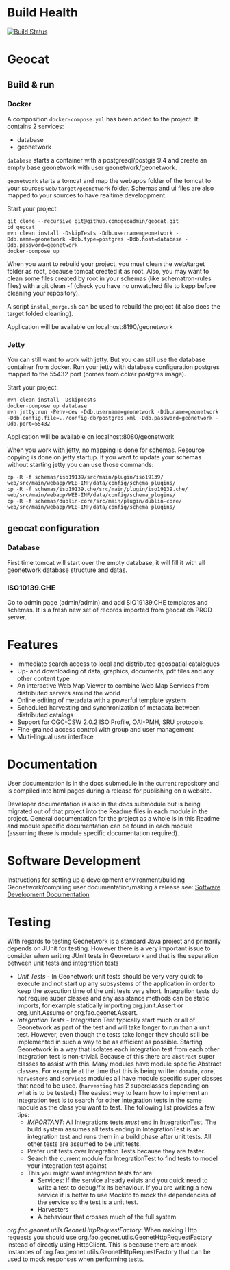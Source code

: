 # Build Health

[![Build Status](https://travis-ci.org/geonetwork/core-geonetwork.svg?branch=develop)](https://travis-ci.org/geonetwork/core-geonetwork)

# Geocat
## Build & run
### Docker

A composition `docker-compose.yml` has been added to the project. It contains 2 services:
- database
- geonetwork

`database` starts a container with a postgresql/postgis 9.4 and create an empty base geonetwork with user geonetwork/geonetwork.

`geonetwork` starts a tomcat and map the webapps folder of the tomcat to your sources `web/target/geonetwork` folder. Schemas and ui files are also mapped to your sources to have realtime developpment.

Start your project:
```
git clone --recursive git@github.com:geoadmin/geocat.git
cd geocat
mvn clean install -DskipTests -Ddb.username=geonetwork -Ddb.name=geonetwork -Ddb.type=postgres -Ddb.host=database -Ddb.password=geonetwork
docker-compose up
```

When you want to rebuild your project, you must clean the web/target folder as root, because tomcat created it as root.
Also, you may want to clean some files created by root in your schemas (like schematron-rules files) with a git clean -f (check you have no unwatched file to kepp before cleaning your repository).

A script `instal_merge.sh` can be used to rebuild the project (it also does the target folded cleaning).

Application will be available on localhost:8190/geonetwork

### Jetty

You can still want to work with jetty. But you can still use the database container from docker.
Run your jetty with database configuration postgres mapped to the 55432 port (comes from coker postgres image).

Start your project:
```
mvn clean install -DskipTests
docker-compose up database
mvn jetty:run -Penv-dev -Ddb.username=geonetwork -Ddb.name=geonetwork -Ddb.config.file=../config-db/postgres.xml -Ddb.password=geonetwork -Ddb.port=55432
```

Application will be available on localhost:8080/geonetwork

When you work with jetty, no mapping is done for schemas. Resource copying is done on jetty startup. If you want to update your schemas without starting jetty you can use those commands:
```
cp -R -f schemas/iso19139/src/main/plugin/iso19139/ web/src/main/webapp/WEB-INF/data/config/schema_plugins/
cp -R -f schemas/iso19139.che/src/main/plugin/iso19139.che/ web/src/main/webapp/WEB-INF/data/config/schema_plugins/
cp -R -f schemas/dublin-core/src/main/plugin/dublin-core/ web/src/main/webapp/WEB-INF/data/config/schema_plugins/
```

## geocat configuration

### Database
First time tomcat will start over the empty database, it will fill it with all geonetwork database structure and datas.

### ISO10139.CHE
Go to admin page (admin/admin) and add SIO19139.CHE templates and schemas. It is a fresh new set of records imported from geocat.ch PROD server.

# Features

* Immediate search access to local and distributed geospatial catalogues
* Up- and downloading of data, graphics, documents, pdf files and any other content type
* An interactive Web Map Viewer to combine Web Map Services from distributed servers around the world
* Online editing of metadata with a powerful template system
* Scheduled harvesting and synchronization of metadata between distributed catalogs
* Support for OGC-CSW 2.0.2 ISO Profile, OAI-PMH, SRU protocols
* Fine-grained access control with group and user management
* Multi-lingual user interface

# Documentation

User documentation is in the docs submodule in the current repository and is compiled into html pages during a release for publishing on
a website.

Developer documentation is also in the docs submodule but is being migrated out of that project into the Readme files in each module
in the project.  General documentation for the project as a whole is in this Readme and module specific documentation can be found in
each module (assuming there is module specific documentation required).

# Software Development

Instructions for setting up a development environment/building Geonetwork/compiling user documentation/making a release see:
[Software Development Documentation](/software_development/)

# Testing

With regards to testing Geonetwork is a standard Java project and primarily depends on JUnit for testing.  However there is a very important
issue to consider when writing JUnit tests in Geonetwork and that is the separation between unit tests and integration tests

* *Unit Tests* - In Geonetwork unit tests should be very very quick to execute and not start up any subsystems of the application in order to keep
    the execution time of the unit tests very short.  Integration tests do not require super classes and any assistance methods can be static
    imports, for example statically importing org.junit.Assert or org.junit.Assume or org.fao.geonet.Assert.
* *Integration Tests* - Integration Test typically start much or all of Geonetwork as part of the test and will take longer to run than
    a unit test.  However, even though the tests take longer they should still be implemented in such a way to be as efficient as possible.
    Starting Geonetwork in a way that isolates each integration test from each other integration test is non-trivial.  Because of this
    there are `abstract` super classes to assist with this.  Many modules have module specific Abstract classes.  For example at the time
    that this is being written `domain`, `core`, `harvesters` and `services` modules all have module specific super classes that need to
    be used.  (`harvesting` has 2 superclasses depending on what is to be tested.)
    The easiest way to learn how to implement an integration test is to search for other integration tests in the same module as the class
    you want to test.  The following list provides a few tips:
    * *IMPORTANT*: All Integrations tests *must* end in IntegrationTest.  The build system assumes all tests ending in IntegrationTest is
        an integration test and runs them in a build phase after unit tests.  All other tests are assumed to be unit tests.
    * Prefer unit tests over Integration Tests because they are faster.
    * Search the current module for IntegrationTest to find tests to model your integration test against
    * This you might want integration tests for are:
        * Services: If the service already exists and you quick need to write a test to debug/fix its behaviour.
                    If you are writing a new service it is better to use Mockito to mock the dependencies of the service so the test is
                    a unit test.
        * Harvesters
        * A behaviour that crosses much of the full system

*org.fao.geonet.utils.GeonetHttpRequestFactory*: When making Http requests you should use org.fao.geonet.utils.GeonetHttpRequestFactory instead
    of directly using HttpClient.  This is because there are mock instances of org.fao.geonet.utils.GeonetHttpRequestFactory that can
    be used to mock responses when performing tests.
